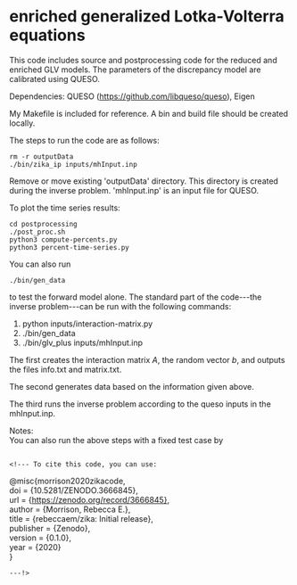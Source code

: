 # enriched generalized Lotka-Volterra equations
This code includes source and postprocessing code for the reduced and enriched GLV  models.
The parameters of the discrepancy model are calibrated using QUESO.

Dependencies: QUESO (https://github.com/libqueso/queso), Eigen

My Makefile is included for reference. A bin and build file should be created locally.

The steps to run the code are as follows:
```
rm -r outputData
./bin/zika_ip inputs/mhInput.inp
```
Remove or move existing 'outputData' directory. This directory is created during the inverse problem. 
'mhInput.inp' is an input file for QUESO.

To plot the time series results:
```
cd postprocessing
./post_proc.sh
python3 compute-percents.py
python3 percent-time-series.py
```

You can also run 
```
./bin/gen_data
```
to test the forward model alone.
The standard part of the code---the inverse problem---can be run with the following commands:

1) python inputs/interaction-matrix.py
2) ./bin/gen_data
3) ./bin/glv_plus inputs/mhInput.inp

The first creates the interaction matrix $A$, the random vector $b$, and outputs the files info.txt and matrix.txt.

The second generates data based on the information given above.

The third runs the inverse problem according to the queso inputs in the mhInput.inp.


Notes:  
You can also run the above steps with a fixed test case by
```test_run_data_and_ip.sh'''

<!--- To cite this code, you can use: 
```
@misc{morrison2020zikacode,  
  doi = {10.5281/ZENODO.3666845},  
  url = {https://zenodo.org/record/3666845},  
  author = {Morrison, Rebecca E.},  
  title = {rebeccaem/zika: Initial release},  
  publisher = {Zenodo},  
  version = {0.1.0},   
  year = {2020}  
 }
 ```
---!>
